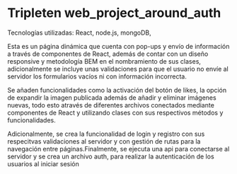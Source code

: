 # Tripleten web_project_around_auth

Tecnologías utilizadas: React, node.js, mongoDB,

Esta es un página dinámica que cuenta con pop-ups y envío de información a través de componentes de React, además de contar con un diseño responsive y metodología BEM en el nombramiento de sus clases, adicionalmente se incluye unas validaciones para que el usuario no envíe al servidor los formularios vacíos ni con información incorrecta.

Se añaden funcionalidades como la activación del botón de likes, la opción de expandir la imagen publicada además de añadir y eliminar imágenes nuevas, todo esto através de diferentes archivos conectados mediante componentes de React y utilizando clases con sus respectivos métodos y funcionalidades.

Adicionalmente, se crea la funcionalidad de login y registro con sus respecitvas validaciones al servidor y con gestión de rutas para la navegación entre páginas.Finalmente, se ejecuta una api para conectarse al servidor y se crea un archivo auth, para realizar la autenticación de los usuarios al iniciar sesión
